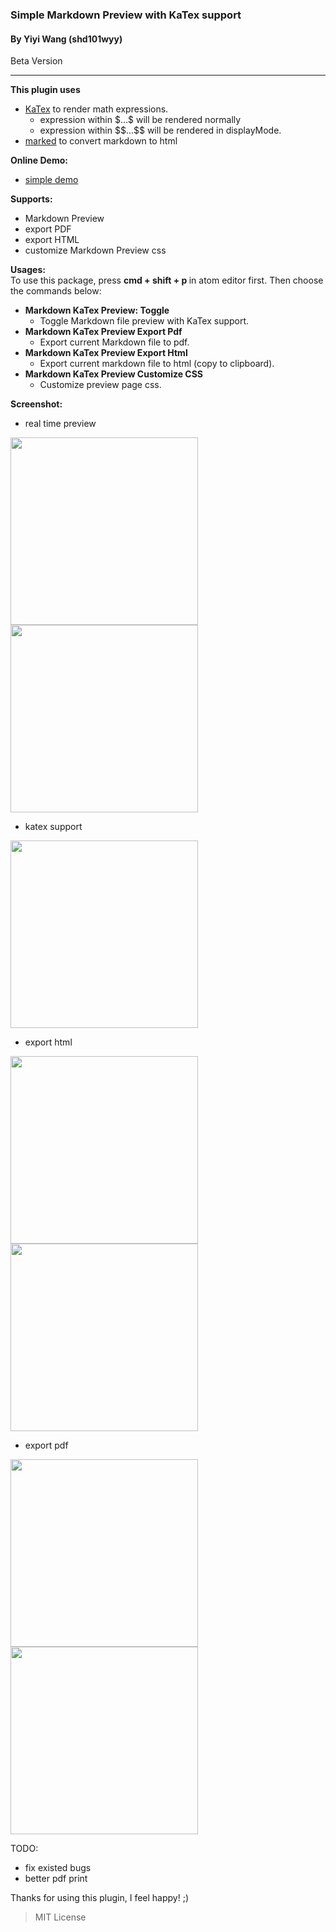 ### Simple Markdown Preview with KaTex support
#### By Yiyi Wang (shd101wyy)
Beta Version

---
<strong>This plugin uses</strong>
- [KaTex](https://github.com/Khan/KaTeX) to render math expressions.
    - expression within $\$...\$$ will be rendered normally
    - expression within $\$\$...\$\$$ will be rendered in displayMode.
- [marked](https://github.com/chjj/marked) to convert markdown to html

<strong>Online Demo:  </strong>
- [simple demo](https://rawgit.com/shd101wyy/atom-markdown-katex/master/index_katex.html)

<strong>Supports:</strong>
- Markdown Preview
- export PDF
- export HTML
- customize Markdown Preview css

<strong>Usages:</strong>  
To use this package, press <strong> cmd + shift + p </strong> in atom editor first. Then choose the commands below:
- <strong>Markdown KaTex Preview: Toggle</strong>
    - Toggle Markdown file preview with KaTex support.
- <strong>Markdown KaTex Preview Export Pdf </strong>
    - Export current Markdown file to pdf.
- <strong>Markdown KaTex Preview Export Html</strong>
    - Export current markdown file to html (copy to clipboard).
- <strong>Markdown KaTex Preview Customize CSS</strong>
    - Customize preview page css.

<strong>Screenshot:  </strong>
- real time preview  
<img src="https://raw.githubusercontent.com/shd101wyy/atom-markdown-katex/master/screenshot/0.png" height="300">  

<img src="https://raw.githubusercontent.com/shd101wyy/atom-markdown-katex/master/screenshot/1.png" height="300">  

- katex support  
<img src="https://raw.githubusercontent.com/shd101wyy/atom-markdown-katex/master/screenshot/2.png" height="300">  

- export html  
<img src="https://raw.githubusercontent.com/shd101wyy/atom-markdown-katex/master/screenshot/3.png" height="300">  

<img src="https://raw.githubusercontent.com/shd101wyy/atom-markdown-katex/master/screenshot/4.png" height="300">  

- export pdf  
<img src="https://raw.githubusercontent.com/shd101wyy/atom-markdown-katex/master/screenshot/5.png" height="300">  

<img src="https://raw.githubusercontent.com/shd101wyy/atom-markdown-katex/master/screenshot/6.png" height="300">  




TODO:
- fix existed bugs
- better pdf print

Thanks for using this plugin, I feel happy! ;)


> MIT License

